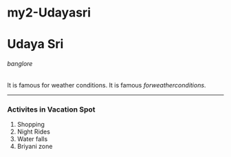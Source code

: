 # my2-Udayasri
# Udaya Sri
###### banglore
It is famous for weather conditions.
It is famous *forweatherconditions*.

****************

### Activites in Vacation Spot
1. Shopping
2. Night Rides
3. Water falls
4. Briyani zone

